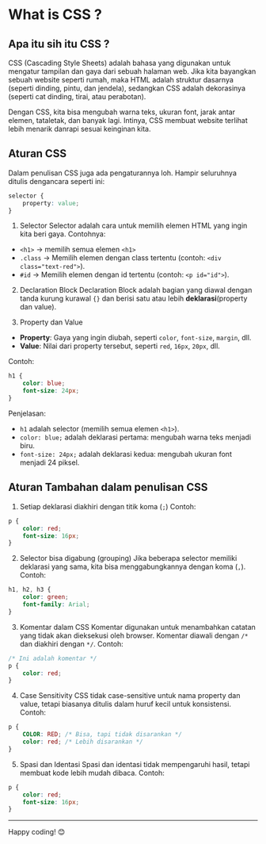 # What is CSS ?

## Apa itu sih itu CSS ?
CSS (Cascading Style Sheets) adalah bahasa yang digunakan untuk mengatur tampilan dan gaya dari sebuah halaman web. Jika kita bayangkan sebuah website seperti rumah, maka HTML adalah struktur dasarnya (seperti dinding, pintu, dan jendela), sedangkan CSS adalah dekorasinya (seperti cat dinding, tirai, atau perabotan).

Dengan CSS, kita bisa mengubah warna teks, ukuran font, jarak antar elemen, tataletak, dan banyak lagi. Intinya, CSS membuat website terlihat lebih menarik danrapi sesuai keinginan kita.

## Aturan CSS 
Dalam penulisan CSS juga ada pengaturannya loh. Hampir seluruhnya ditulis dengancara seperti ini:
```css
selector {
    property: value;
}
```

1. Selector
Selector adalah cara untuk memilih elemen HTML yang ingin kita beri gaya. Contohnya:
- `<h1>` -> memilih semua elemen `<h1>`
- `.class` -> Memilih elemen dengan class tertentu (contoh: `<div class="text-red">`).
- `#id` -> Memilih elemen dengan id tertentu (contoh: `<p id="id">`).

2. Declaration Block
Declaration Block adalah bagian yang diawal dengan tanda kurung kurawal `{}` dan berisi satu atau lebih **deklarasi**(property dan value).

3. Property dan Value
- **Property**: Gaya yang ingin diubah, seperti `color`, `font-size`, `margin`, dll.
- **Value**: Nilai dari property tersebut, seperti `red`, `16px`, `20px`, dll.

Contoh:
```css
h1 {
    color: blue;
    font-size: 24px;
}
```

Penjelasan:
- `h1` adalah selector (memilih semua elemen `<h1>`).
- `color: blue;` adalah deklarasi pertama: mengubah warna teks menjadi biru.
- `font-size: 24px;` adalah deklarasi kedua: mengubah ukuran font menjadi 24 piksel.

## Aturan Tambahan dalam penulisan CSS

1. Setiap deklarasi diakhiri dengan titik koma (`;`)
Contoh:
```css
p {
    color: red;
    font-size: 16px;
}
```
2. Selector bisa digabung (grouping)
Jika beberapa selector memiliki deklarasi yang sama, kita bisa menggabungkannya dengan koma (`,`).
Contoh:
```css
h1, h2, h3 {
    color: green;
    font-family: Arial;
}
```

3. Komentar dalam CSS
Komentar digunakan untuk menambahkan catatan yang tidak akan dieksekusi oleh browser. Komentar diawali dengan `/*` dan diakhiri dengan `*/`.
Contoh:
```css
/* Ini adalah komentar */
p {
    color: red;
}
```
4. Case Sensitivity
CSS tidak case-sensitive untuk nama property dan value, tetapi biasanya ditulis dalam huruf kecil untuk konsistensi.
Contoh:
```css
p {
    COLOR: RED; /* Bisa, tapi tidak disarankan */
    color: red; /* Lebih disarankan */
}
```
5. Spasi dan Identasi
Spasi dan identasi tidak mempengaruhi hasil, tetapi membuat kode lebih mudah dibaca.
Contoh:
```css
p {
    color: red;
    font-size: 16px;
}
```

---

Happy coding! 😊






